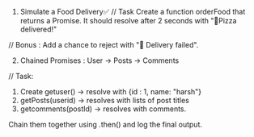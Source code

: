 1. Simulate a Food Delivery✅
// Task Create a function orderFood that returns a Promise. It should resolve after 2 seconds with "🍕Pizza delivered!"

// Bonus : Add a chance to reject with "🚫 Delivery failed".

2. Chained Promises : User -> Posts -> Comments 

// Task:
1. Create getuser() -> resolve with {id : 1, name: "harsh"}
2. getPosts(userid) -> resolves with lists of post titles 
3. getcomments(postId) -> resolves  with comments.

Chain them together using .then() and log the final output.  